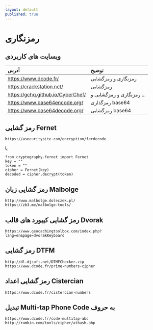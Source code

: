 ```yaml
---
layout: default
published: true
---
```


# رمزنگاری

## وبسایت های کاربردی

| آدرس | توضیح |
| :--- | :--- |
| https://www.dcode.fr/ | رمزنگاری و رمزگشایی |
| https://crackstation.net/ | رمزگشایی |
| https://gchq.github.io/CyberChef/ | رمزنگاری و رمزگشایی و ... |
| https://www.base64encode.org/ | رمزگذاری base64 |
| https://www.base64decode.org/ | رمزگشایی base64 |


## رمز گشایی Fernet

```text
https://asecuritysite.com/encryption/ferdecode
```

یا 
  
```text
from cryptography.fernet import Fernet
key = ""
token = ""
cipher = Fernet(key)
decoded = cipher.decrypt(token)
```

## رمز گشایی زبان Malbolge

```text
http://www.malbolge.doleczek.pl/
https://zb3.me/malbolge-tools/
```

## رمز گشایی کیبورد های قالب Dvorak

```text
https://www.geocachingtoolbox.com/index.php?lang=en&page=dvorakKeyboard
```

## رمز گشایی DTFM

```text
http://dl.djsoft.net/DTMFChecker.zip
https://www.dcode.fr/prime-numbers-cipher
```

## رمز گشایی اعداد Cistercian

```text
https://www.dcode.fr/cistercian-numbers
```

## تبدیل Multi-tap Phone Code به حروف

```text
https://www.dcode.fr/code-multitap-abc
http://rumkin.com/tools/cipher/atbash.php
```
